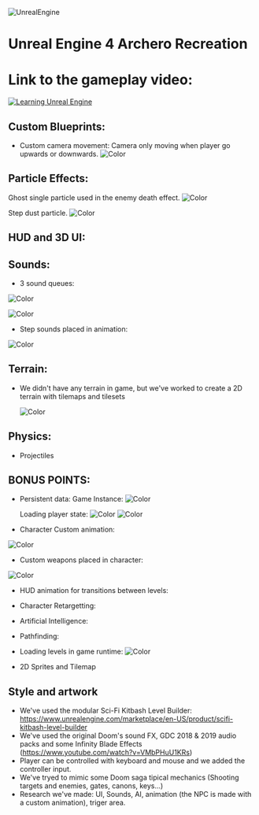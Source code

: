 ![UnrealEngine](https://img.shields.io/badge/Unreal%20Engine-Learning-red)
# Unreal Engine 4 Archero Recreation
# Link to the gameplay video: 
[![Learning Unreal Engine](https://i9.ytimg.com/vi/OIYm6vissoA/mq2.jpg?sqp=CJehzfQF&rs=AOn4CLBVxJjVfB2iHkszMhr2oR_Dk11P6Q)](https://www.youtube.com/watch?v=h3HG1Fals78&feature=youtu.be "Unreal Engine Archero ")
## Custom Blueprints:
- Custom camera movement: Camera only moving when player go upwards or downwards.
![Color](https://github.com/incodemon/Archero-recreation-in-UnrealEngine/blob/master/data/CustomCameraMovement.JPG)


## Particle Effects:
 Ghost single particle used in the enemy death effect.
   ![Color](https://github.com/incodemon/Archero-recreation-in-UnrealEngine/blob/master/data/Particle1.JPG)
 
 Step dust particle.
   ![Color](https://github.com/incodemon/Archero-recreation-in-UnrealEngine/blob/master/data/Particle2.JPG)
   
## HUD and 3D UI:

## Sounds:
 
 - 3 sound queues:
 
 ![Color](https://github.com/incodemon/Archero-recreation-in-UnrealEngine/blob/master/data/Sounds1.JPG)
 
 ![Color](https://github.com/incodemon/Archero-recreation-in-UnrealEngine/blob/master/data/Sounds2.JPG)
 
 - Step sounds placed in animation:
 
  ![Color](https://github.com/incodemon/Archero-recreation-in-UnrealEngine/blob/master/data/SoundsSteps.JPG)
 
  ## Terrain:
  - We didn't have any terrain in game, but we've worked to create a 2D terrain with tilemaps and tilesets
  
    ![Color](https://github.com/incodemon/Archero-recreation-in-UnrealEngine/blob/master/data/TileMap2.JPG)

  
  
  
  ## Physics:
  - Projectiles
 
 ## BONUS POINTS:
  - Persistent data:
    Game Instance:
    ![Color](https://github.com/incodemon/Archero-recreation-in-UnrealEngine/blob/master/data/PersistentData_GI.JPG)

    
    Loading player state:
    ![Color](https://github.com/incodemon/Archero-recreation-in-UnrealEngine/blob/master/data/PersistentData_LoadPlayerState.JPG)
    ![Color](https://github.com/incodemon/Archero-recreation-in-UnrealEngine/blob/master/data/PersistentData_LoadPlayerState_Init.JPG)

  
  
  - Character Custom animation:
  
   ![Color](https://github.com/incodemon/Archero-recreation-in-UnrealEngine/blob/master/data/CharacterAnimation.JPG)
  - Custom weapons placed in character:
  
   ![Color](https://github.com/incodemon/Archero-recreation-in-UnrealEngine/blob/master/data/CharacterWeapon.JPG)
   
  - HUD animation for transitions between levels:
  
  - Character Retargetting:
  
  - Artificial Intelligence:
  
  - Pathfinding:
  
  - Loading levels in game runtime:
     ![Color](https://github.com/incodemon/Archero-recreation-in-UnrealEngine/blob/master/data/LoadLevelBP.JPG)

  
  - 2D Sprites and Tilemap
  
## Style and artwork
  - We've used the modular Sci-Fi Kitbash Level Builder: https://www.unrealengine.com/marketplace/en-US/product/scifi-kitbash-level-builder
  - We've used the original Doom's sound FX, GDC 2018 & 2019 audio packs and some Infinity Blade Effects (https://www.youtube.com/watch?v=VMbPHuU1KRs)
  - Player can be controlled with keyboard and mouse and we added the controller input.
  - We've tryed to mimic some Doom saga tipical mechanics (Shooting targets and enemies, gates, canons, keys...)
  - Research we've made: UI, Sounds, AI, animation (the NPC is made with a custom animation), triger area.
